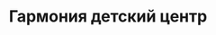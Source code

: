 ---
title: Гармония детский центр
address: 'г. Запорожье, ул.Товарищеская, д.43'
tags:
  - Художественные школы
geometry:
  location:
    lat: 47.8915528
    lng: 35.0660781
  viewport:
    northeast:
      lat: 47.8928427302915
      lng: 35.0675743802915
    southwest:
      lat: 47.8901447697085
      lng: 35.0648764197085
name: 'Товариська вулиця, 43'
photos:
  - height: 1872
    html_attributions:
      - >-
        <a
        href="https://maps.google.com/maps/contrib/114381539144719976914">Валерий
        Болдырев</a>
    photo_reference: >-
      CmRaAAAA6PfcT3RDgJpzyJKknPfdlmHZX4q3quQ7Jdri9hVHwNlrw6HB1nXujG1HokGdaSUIKyrsFNZl-UsfrVvjz82mBxHjgyuGHR54HIzIAafetEsamTuFhxt0hXclVLRY0GAwEhAZGyXGPEFAZ_lJavUSWVNjGhTezWkXH6Y2dOu2-wDZoXgybcIYAQ
    width: 3328
place_id: ChIJySPDAjtk3EARTuZUD5MuwKs

---